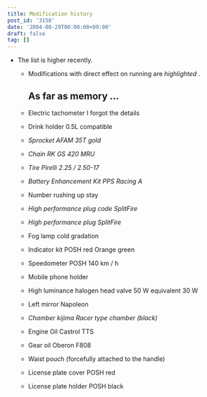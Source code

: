 ```yaml
---
title: Modification history
post_id: '3158'
date: '2004-08-29T00:00:00+09:00'
draft: false
tag: []
---
```


*   The list is higher recently.
    
    *   Modifications with direct effect on running are _highlighted_ .
        
        ## As far as memory ...
        
    *   Electric tachometer I forgot the details
        
    *   Drink holder 0.5L compatible
    *   _Sprocket AFAM 35T gold_
    *   _Chain RK GS 420 MRU_
    *   _Tire Pirelli 2.25 / 2.50-17_
    *   _Battery Enhancement Kit PPS Racing A_
    *   Number rushing up stay
    *   _High performance plug code SplitFire_
    *   _High performance plug SplitFire_
    *   Fog lamp cold gradation
    *   Indicator kit POSH red Orange green
    *   Speedometer POSH 140 km / h
    *   Mobile phone holder
    *   High luminance halogen head valve 50 W equivalent 30 W
    *   Left mirror Napoleon
    *   _Chamber kijima Racer type chamber (black)_
    *   Engine Oil Castrol TTS
    *   Gear oil Oberon F808
    *   Waist pouch (forcefully attached to the handle)
    *   License plate cover POSH red
    *   License plate holder POSH black